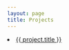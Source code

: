 ```yaml
---
layout: page
title: Projects
---
```



<li itemscope>
  <a href="{{ site.github.url }}{{ project.url }}">{{ project.title }}</a>
</li>
